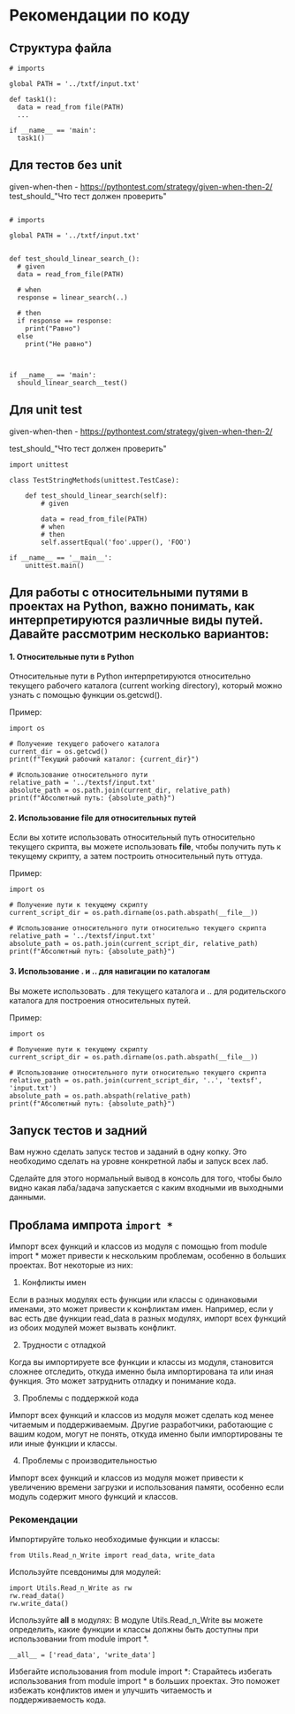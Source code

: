 # Рекомендации по коду
## Структура файла

```
# imports 

global PATH = '../txtf/input.txt'

def task1():
  data = read_from file(PATH)
  ...

if __name__ == 'main':
  task1()
```

## Для тестов без unit

given-when-then - https://pythontest.com/strategy/given-when-then-2/
test_should_"Что тест должен проверить"

```

# imports 

global PATH = '../txtf/input.txt'


def test_should_linear_search_():
  # given
  data = read_from_file(PATH)
   
  # when
  response = linear_search(..)

  # then
  if response == response:
    print("Равно")
  else 
    print("Не равно")



if __name__ == 'main':
  should_linear_search__test()

```


## Для unit test
given-when-then - https://pythontest.com/strategy/given-when-then-2/

test_should_"Что тест должен проверить"
```
import unittest

class TestStringMethods(unittest.TestCase):

    def test_should_linear_search(self):
        # given

        data = read_from_file(PATH)
        # when
        # then
        self.assertEqual('foo'.upper(), 'FOO')

if __name__ == '__main__':
    unittest.main()
```

## Для работы с относительными путями в проектах на Python, важно понимать, как интерпретируются различные виды путей. Давайте рассмотрим несколько вариантов:

#### 1. Относительные пути в Python

Относительные пути в Python интерпретируются относительно текущего рабочего каталога (current working directory), который можно узнать с помощью функции os.getcwd().

Пример:
```
import os

# Получение текущего рабочего каталога
current_dir = os.getcwd()
print(f"Текущий рабочий каталог: {current_dir}")

# Использование относительного пути
relative_path = '../textsf/input.txt'
absolute_path = os.path.join(current_dir, relative_path)
print(f"Абсолютный путь: {absolute_path}")
```
#### 2. Использование __file__ для относительных путей

Если вы хотите использовать относительный путь относительно текущего скрипта, вы можете использовать __file__, чтобы получить путь к текущему скрипту, а затем построить относительный путь оттуда.

Пример:
```
import os

# Получение пути к текущему скрипту
current_script_dir = os.path.dirname(os.path.abspath(__file__))

# Использование относительного пути относительно текущего скрипта
relative_path = '../textsf/input.txt'
absolute_path = os.path.join(current_script_dir, relative_path)
print(f"Абсолютный путь: {absolute_path}")
```
#### 3. Использование . и .. для навигации по каталогам

Вы можете использовать . для текущего каталога и .. для родительского каталога для построения относительных путей.

Пример:

```
import os

# Получение пути к текущему скрипту
current_script_dir = os.path.dirname(os.path.abspath(__file__))

# Использование относительного пути относительно текущего скрипта
relative_path = os.path.join(current_script_dir, '..', 'textsf', 'input.txt')
absolute_path = os.path.abspath(relative_path)
print(f"Абсолютный путь: {absolute_path}")
```

## Запуск тестов и задний

Вам нужно сделать запуск тестов и заданий в одну копку.
Это необходимо сделать на уровне конкретной лабы и запуск всех лаб. 

Сделайте для этого нормальный вывод в консоль для того, чтобы было видно какая лаба/задача  запускается с каким входными ив выходными данными.

##  Проблама импрота `import *`
Импорт всех функций и классов из модуля с помощью from module import * может привести к нескольким проблемам, особенно в больших проектах. Вот некоторые из них:

1. Конфликты имен
   
Если в разных модулях есть функции или классы с одинаковыми именами, это может привести к конфликтам имен. Например, если у вас есть две функции read_data в разных модулях, импорт всех функций из обоих модулей может вызвать конфликт.

2. Трудности с отладкой

Когда вы импортируете все функции и классы из модуля, становится сложнее отследить, откуда именно была импортирована та или иная функция. Это может затруднить отладку и понимание кода.

3. Проблемы с поддержкой кода

Импорт всех функций и классов из модуля может сделать код менее читаемым и поддерживаемым. Другие разработчики, работающие с вашим кодом, могут не понять, откуда именно были импортированы те или иные функции и классы.

4. Проблемы с производительностью

Импорт всех функций и классов из модуля может привести к увеличению времени загрузки и использования памяти, особенно если модуль содержит много функций и классов.

### Рекомендации
Импортируйте только необходимые функции и классы:

```
from Utils.Read_n_Write import read_data, write_data
```
Используйте псевдонимы для модулей:

```
import Utils.Read_n_Write as rw
rw.read_data()
rw.write_data()
```
Используйте __all__ в модулях:
В модуле Utils.Read_n_Write вы можете определить, какие функции и классы должны быть доступны при использовании from module import *.

```
__all__ = ['read_data', 'write_data']
```
Избегайте использования from module import *:
Старайтесь избегать использования from module import * в больших проектах. Это поможет избежать конфликтов имен и улучшить читаемость и поддерживаемость кода.





